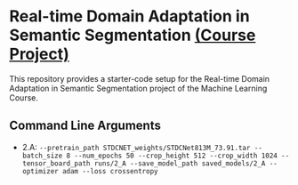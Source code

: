 # Real-time Domain Adaptation in Semantic Segmentation [(Course Project)](https://drive.google.com/file/d/1amm6H_718IabI4bn0OIpsIPSyMl-vku4/view?usp=sharing)

This repository provides a starter-code setup for the Real-time Domain Adaptation in Semantic Segmentation project of 
the Machine Learning Course.

## Command Line Arguments

- 2.A: ``--pretrain_path STDCNET_weights/STDCNet813M_73.91.tar --batch_size 8 --num_epochs 50 --crop_height 512
        --crop_width 1024 --tensor_board_path runs/2_A --save_model_path saved_models/2_A --optimizer adam --loss crossentropy``